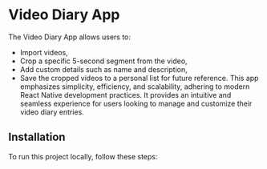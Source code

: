 # Video Diary App

The Video Diary App allows users to:

* Import videos,
* Crop a specific 5-second segment from the video,
* Add custom details such as name and description,
* Save the cropped videos to a personal list for future reference.
This app emphasizes simplicity, efficiency, and scalability, adhering to modern React Native development practices. It provides an intuitive and seamless experience for users looking to manage and customize their video diary entries.

## Installation

To run this project locally, follow these steps:

